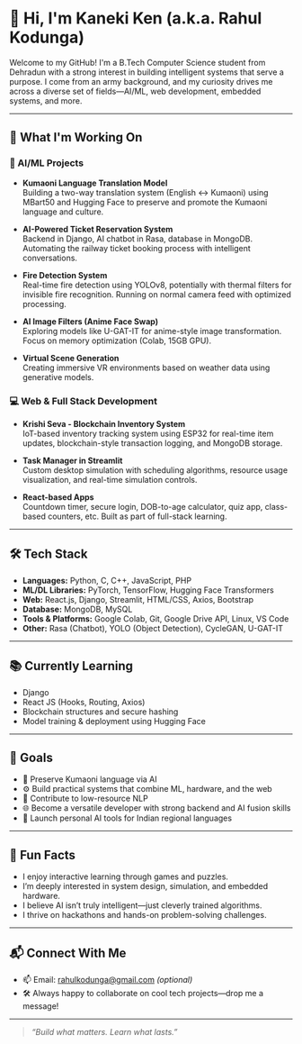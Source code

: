 # 👋 Hi, I'm Kaneki Ken (a.k.a. Rahul Kodunga)

Welcome to my GitHub! I'm a B.Tech Computer Science student from Dehradun with a strong interest in building intelligent systems that serve a purpose. I come from an army background, and my curiosity drives me across a diverse set of fields—AI/ML, web development, embedded systems, and more.

---

## 🚀 What I'm Working On

### 🧠 AI/ML Projects
- **Kumaoni Language Translation Model**  
  Building a two-way translation system (English ↔ Kumaoni) using MBart50 and Hugging Face to preserve and promote the Kumaoni language and culture.
  
- **AI-Powered Ticket Reservation System**  
  Backend in Django, AI chatbot in Rasa, database in MongoDB. Automating the railway ticket booking process with intelligent conversations.

- **Fire Detection System**  
  Real-time fire detection using YOLOv8, potentially with thermal filters for invisible fire recognition. Running on normal camera feed with optimized processing.

- **AI Image Filters (Anime Face Swap)**  
  Exploring models like U-GAT-IT for anime-style image transformation. Focus on memory optimization (Colab, 15GB GPU).

- **Virtual Scene Generation**  
  Creating immersive VR environments based on weather data using generative models.

### 💻 Web & Full Stack Development
- **Krishi Seva - Blockchain Inventory System**  
  IoT-based inventory tracking system using ESP32 for real-time item updates, blockchain-style transaction logging, and MongoDB storage.

- **Task Manager in Streamlit**  
  Custom desktop simulation with scheduling algorithms, resource usage visualization, and real-time simulation controls.

- **React-based Apps**  
  Countdown timer, secure login, DOB-to-age calculator, quiz app, class-based counters, etc. Built as part of full-stack learning.

---

## 🛠️ Tech Stack

- **Languages:** Python, C, C++, JavaScript, PHP  
- **ML/DL Libraries:** PyTorch, TensorFlow, Hugging Face Transformers  
- **Web:** React.js, Django, Streamlit, HTML/CSS, Axios, Bootstrap  
- **Database:** MongoDB, MySQL  
- **Tools & Platforms:** Google Colab, Git, Google Drive API, Linux, VS Code  
- **Other:** Rasa (Chatbot), YOLO (Object Detection), CycleGAN, U-GAT-IT

---

## 📚 Currently Learning

- Django
- React JS (Hooks, Routing, Axios)
- Blockchain structures and secure hashing
- Model training & deployment using Hugging Face

---

## 🎯 Goals

- 🔄 Preserve Kumaoni language via AI
- ⚙️ Build practical systems that combine ML, hardware, and the web
- 🧠 Contribute to low-resource NLP
- 🌐 Become a versatile developer with strong backend and AI fusion skills
- 🤖 Launch personal AI tools for Indian regional languages

---

## 📢 Fun Facts

- I enjoy interactive learning through games and puzzles.
- I’m deeply interested in system design, simulation, and embedded hardware.
- I believe AI isn’t truly intelligent—just cleverly trained algorithms.
- I thrive on hackathons and hands-on problem-solving challenges.

---

## 📬 Connect With Me

- 📫 Email: rahulkodunga@gmail.com *(optional)*
- 🛠️ Always happy to collaborate on cool tech projects—drop me a message!

---

> *“Build what matters. Learn what lasts.”*
